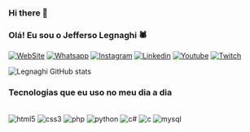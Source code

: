 ### Hi there 👋

### Olá! Eu sou o Jefferso Legnaghi 🕷️

[![WebSite](https://img.shields.io/badge/website-000000?style=for-the-badge&logo=About.oi&logoColor=white)](http://jeffersonlegnaghi.com.br/)
[![Whatsapp](https://img.shields.io/badge/WhatsApp-25D366?style=for-the-badge&logo=whatsapp&logoColor=white)](+5545988004098) 
[![Instagram](https://img.shields.io/badge/Instagram-E4405F?style=for-the-badge&logo=instagram&logoColor=white)](http://jeffersonlegnaghi.com.br/) 
[![Linkedin](https://img.shields.io/badge/LinkedIn-0077B5?style=for-the-badge&logo=linkedin&logoColor=white)](http://jeffersonlegnaghi.com.br/) 
[![Youtube](https://img.shields.io/badge/YouTube-FF0000?style=for-the-badge&logo=youtube&logoColor=white)](http://jeffersonlegnaghi.com.br/) 
[![Twitch](https://img.shields.io/badge/Twitch-9146FF?style=for-the-badge&logo=twitch&logoColor=white)](http://jeffersonlegnaghi.com.br/)

![Legnaghi GitHub stats](https://github-readme-stats.vercel.app/api?username=Jlegnaghi&show_icons=true&theme=dracula)

### Tecnologias que eu uso no meu dia a dia

<div style="display: inlineblock"><br>
    <img aling="center" alt="html5" src="https://img.shields.io/badge/HTML5-E34F26?style=for-the-badge&logo=html5&logoColor=white">
    <img aling="center" alt="css3" src="https://img.shields.io/badge/CSS3-1572B6?style=for-the-badge&logo=css3&logoColor=white">
    <img aling="center" alt="php" src="https://img.shields.io/badge/PHP-777BB4?style=for-the-badge&logo=php&logoColor=white">
    <img aling="center" alt="python" src="https://img.shields.io/badge/Python-3776AB?style=for-the-badge&logo=python&logoColor=white">
    <img aling="center" alt="c#" src="https://img.shields.io/badge/C%23-239120?style=for-the-badge&logo=c-sharp&logoColor=white">
    <img aling="center" alt="c" src="https://img.shields.io/badge/C-00599C?style=for-the-badge&logo=c&logoColor=white">    
    <img aling="center" alt="mysql" src="https://img.shields.io/badge/MySQL-00000F?style=for-the-badge&logo=mysql&logoColor=white">
</div>


<!--
**Jlegnaghi/Jlegnaghi** is a ✨ _special_ ✨ repository because its `README.md` (this file) appears on your GitHub profile.

Here are some ideas to get you started:

- 🔭 I’m currently working on ...
- 🌱 I’m currently learning ...
- 👯 I’m looking to collaborate on ...
- 🤔 I’m looking for help with ...
- 💬 Ask me about ...
- 📫 How to reach me: ...
- 😄 Pronouns: ...
- ⚡ Fun fact: ...
-->
